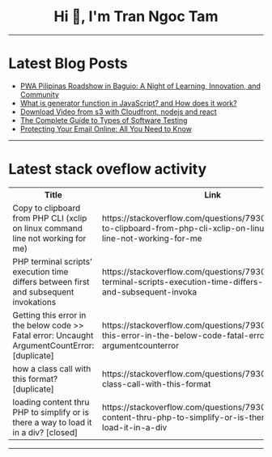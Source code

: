 <h1 align="center">Hi 👋, I'm Tran Ngoc Tam</h1>

---

# Latest Blog Posts 
<!-- BLOG-POST-LIST:START -->
- [PWA Pilipinas Roadshow in Baguio: A Night of Learning, Innovation, and Community](https://dev.to/kakacomputer-media/pwa-pilipinas-roadshow-in-baguio-a-night-of-learning-innovation-and-community-2ai5)
- [What is generator function in JavaScript? and How does it work?](https://dev.to/imranshaik012/what-is-generator-function-in-javascript-and-how-does-it-work-5g8a)
- [Download Video from s3 with Cloudfront, nodejs and react](https://dev.to/chocoscoding/download-video-from-s3-with-cloudfront-nodejs-and-react-15he)
- [The Complete Guide to Types of Software Testing](https://dev.to/innovative-insight/the-complete-guide-to-types-of-software-testing-18n0)
- [Protecting Your Email Online: All You Need to Know](https://dev.to/airabbit/protecting-your-email-online-all-you-need-to-know-4007)
<!-- BLOG-POST-LIST:END -->

---

# Latest stack oveflow activity
<table>
  <tr><th>Title</th><th>Link</th></tr>
  <!-- STACKOVERFLOW:START --><tr><td>Copy to clipboard from PHP CLI &lpar;xclip on linux command line not working for me&rpar;</td><td>https://stackoverflow.com/questions/79300924/copy-to-clipboard-from-php-cli-xclip-on-linux-command-line-not-working-for-me</td></tr><tr><td>PHP terminal scripts&#39; execution time differs between first and subsequent invokations</td><td>https://stackoverflow.com/questions/79300892/php-terminal-scripts-execution-time-differs-between-first-and-subsequent-invoka</td></tr><tr><td>Getting this error in the below code &gt;&gt; Fatal error: Uncaught ArgumentCountError: [duplicate]</td><td>https://stackoverflow.com/questions/79300852/getting-this-error-in-the-below-code-fatal-error-uncaught-argumentcounterror</td></tr><tr><td>how a class call with this format? [duplicate]</td><td>https://stackoverflow.com/questions/79300456/how-a-class-call-with-this-format</td></tr><tr><td>loading content thru PHP to simplify or is there a way to load it in a div? [closed]</td><td>https://stackoverflow.com/questions/79300422/loading-content-thru-php-to-simplify-or-is-there-a-way-to-load-it-in-a-div</td></tr><!-- STACKOVERFLOW:END -->
</table>

---


